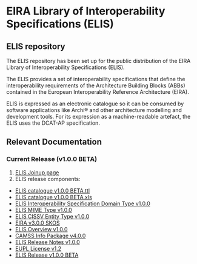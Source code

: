 # EIRA Library of Interoperability Specifications (ELIS)

## ELIS repository
The ELIS repository has been set up for the public distribution of the EIRA Library of Interoperability Specifications (ELIS). 

The ELIS provides a set of interoperability specifications that define the interoperability requirements of the Architecture Building Blocks (ABBs) contained in the European Interoperability Reference Architecture (EIRA). 

ELIS is expressed as an electronic catalogue so it can be consumed by software applications like Archi® and other architecture modelling and development tools. For its expression as a machine-readable artefact, the ELIS uses the DCAT-AP specification.

## Relevant Documentation
### Current Release (v1.0.0 BETA)

1. [ELIS Joinup page](https://joinup.ec.europa.eu/solution/elis)
2. ELIS release components:
* [ELIS catalogue v1.0.0 BETA.ttl](https://github.com/isa-camss/ELIS/blob/master/ELIS_catalogue_v1.0.0_BETA.ttl)
* [ELIS catalogue v1.0.0 BETA.xls]()
* [ELIS Interoperability Specification Domain Type v1.0.0](https://github.com/isa-camss/ELIS/blob/master/ELIS_InteroperabilitySpecificationDomainType_v1.0.0.ttl)
* [ELIS MIME Type v1.0.0](https://github.com/isa-camss/ELIS/blob/master/ELIS_MIMEType_v1.0.0.ttl)
* [ELIS CISSV Entity Type v1.0.0](https://github.com/isa-camss/ELIS/blob/master/ELIS_CISSV_EntityType_v1.0.0.ttl)
* [EIRA v3.0.0 SKOS](https://github.com/isa-camss/ELIS/blob/master/EIRA_v3_0_0_SKOS.rdf)
* [ELIS Overview v1.0.0](https://github.com/isa-camss/ELIS/blob/master/ELIS_Overview_v1.0.0.pdf)
* [CAMSS Info Package v4.0.0](https://github.com/isa-camss/ELIS/blob/master/CAMSS_info_package_%20v4.0.0.pdf)
* [ELIS Release Notes v1.0.0](https://github.com/isa-camss/ELIS/blob/master/ELIS_Release_Notes_v1.0.0.pdf)
* [EUPL License v1.2](https://github.com/isa-camss/ELIS/blob/master/EUPL%20v1.2.pdf)
* [ELIS Release v1.0.0 BETA](https://github.com/isa-camss/ELIS/blob/master/ELIS_Release_v1.0.0_BETA.zip)
  
